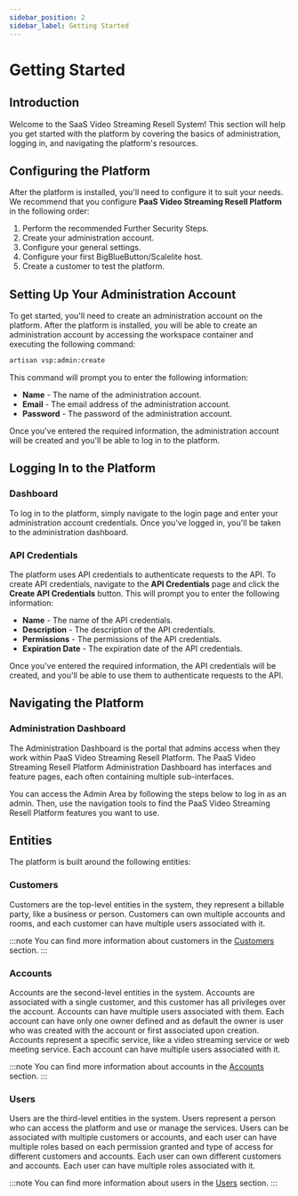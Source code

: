 ```yaml
---
sidebar_position: 2
sidebar_label: Getting Started
---
```


# Getting Started

## Introduction

Welcome to the SaaS Video Streaming Resell System! This section will help you get started with the platform by covering the basics of administration, logging in, and navigating the platform's resources.

## Configuring the Platform

After the platform is installed, you'll need to configure it to suit your needs. We recommend that you configure **PaaS Video Streaming Resell Platform** in the following order:

1. Perform the recommended Further Security Steps.
2. Create your administration account.
3. Configure your general settings.
4. Configure your first BigBlueButton/Scalelite host.
5. Create a customer to test the platform.

## Setting Up Your Administration Account

To get started, you'll need to create an administration account on the platform. After the platform is installed, you will be able to create an administration account by accessing the workspace container and executing the following command:

```bash
artisan vsp:admin:create
```

This command will prompt you to enter the following information:

- **Name** - The name of the administration account.
- **Email** - The email address of the administration account.
- **Password** - The password of the administration account.

Once you've entered the required information, the administration account will be created and you'll be able to log in to the platform.

## Logging In to the Platform

### Dashboard

To log in to the platform, simply navigate to the login page and enter your administration account credentials. Once you've logged in, you'll be taken to the administration dashboard.

### API Credentials

The platform uses API credentials to authenticate requests to the API. To create API credentials, navigate to the **API Credentials** page and click the **Create API Credentials** button. This will prompt you to enter the following information:

- **Name** - The name of the API credentials.
- **Description** - The description of the API credentials.
- **Permissions** - The permissions of the API credentials.
- **Expiration Date** - The expiration date of the API credentials.

Once you've entered the required information, the API credentials will be created, and you'll be able to use them to authenticate requests to the API.

## Navigating the Platform

### Administration Dashboard

The Administration Dashboard is the portal that admins access when they work within PaaS Video Streaming Resell Platform. The PaaS Video Streaming Resell Platform Administration Dashboard has interfaces and feature pages, each often containing multiple sub-interfaces.

You can access the Admin Area by following the steps below to log in as an admin. Then, use the navigation tools to find the PaaS Video Streaming Resell Platform features you want to use.

## Entities

The platform is built around the following entities:

### Customers

Customers are the top-level entities in the system, they represent a billable party, like a business or person. Customers can own multiple accounts and rooms, and each customer can have multiple users associated with it.

:::note
You can find more information about customers in the [Customers](/docs/admin/customers) section.
:::

### Accounts

Accounts are the second-level entities in the system. Accounts are associated with a single customer, and this customer has all privileges over the account. Accounts can have multiple users associated with them. Each account can have only one owner defined and as default the owner is user who was created with the account or first associated upon creation. Accounts represent a specific service, like a video streaming service or web meeting service. Each account can have multiple users associated with it.

:::note
You can find more information about accounts in the [Accounts](/docs/admin/accounts) section.
:::

### Users

Users are the third-level entities in the system. Users represent a person who can access the platform and use or manage the services. Users can be associated with multiple customers or accounts, and each user can have multiple roles based on each permission granted and type of access for different customers and accounts. Each user can own different customers and accounts. Each user can have multiple roles associated with it.

:::note
You can find more information about users in the [Users](/docs/admin/users) section.
:::
